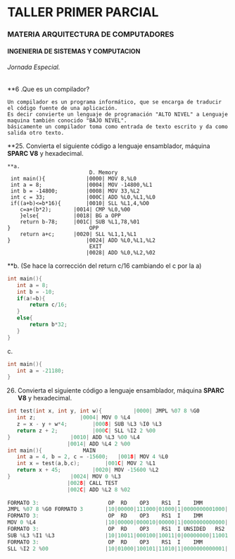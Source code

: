 # TALLER PRIMER PARCIAL
### MATERIA ARQUITECTURA DE COMPUTADORES
#### INGENIERIA DE SISTEMAS Y COMPUTACION
###### Jornada Especial.

**6 .Que es un compilador?
```
Un compilador es un programa informático, que se encarga de traducir el código fuente de una aplicación.
Es decir convierte un lenguaje de programación "ALTO NIVEL" a Lenguaje maquina también conocido "BAJO NIVEL".
básicamente un compilador toma como entrada de texto escrito y da como salida otro texto. 
```
**25. Convierta el siguiente código a lenguaje ensamblador, máquina **SPARC V8** y hexadecimal.
```
**a.
                          D. Memory
 int main(){             |0000| MOV 8,%L0
 int a = 8;              |0004| MOV -14800,%L1
 int b = -14800;         |0008| MOV 33,%L2
 int c = 33;             |000C| ADD %L0,%L1,%L0
 if((a+b)<=b*16){        |0010| SLL %L1,4,%O0
 	c=a+(b*2);       |0014| CMP %L0,%00
	}else{           |0018| BG a OPP
	return b-78;     |001C| SUB %L1,78,%01
}                         OPP
	return a+c;      |0020| SLL %L1,1,%L1
}                        |0024| ADD %L0,%L1,%L2
                          EXIT
                         |0028| ADD %L0,%L2,%02
``` 
**b. (Se hace la corrección del return c/16 cambiando el c por la a)
 ```c
int main(){
	int a = 8;
	int b = -10;
	if(a!=b){
		return c/16;
	}
	else{
		return b*32;
	}
}
```
c.

 ```c
int main(){
	int a = -21180;
}

```
26. Convierta el siguiente código a lenguaje ensamblador, máquina **SPARC V8** y hexadecimal.
 ```c
int test(int x, int y, int w){          |0000| JMPL %07 8 %G0
	int z;				|0004| MOV 0 %L4
	z = x - y + w*4;		|0008| SUB %L3 %I0 %L3
	return z + 2;			|000C| SLL %I2 2 %00
}					|0010| ADD %L3 %00 %L4
					|0014| ADD %L4 2 %00
int main(){				MAIN
	int a = 4, b = 2, c = -15600;	|0018| MOV 4 %L0 
	int x = test(a,b,c);		|001C| MOV 2 %L1
	return x + 45;			|0020| MOV -15600 %L2
}					|0024| MOV 0 %L3
					|0028| CALL TEST
					|002C| ADD %L2 8 %02
					
FORMATO 3:                      OP  RD    OP3    RS1  I    IMM
JMPL %07 8 %G0 FORMATO 3       |10|00000|111000|01000|1|0000000001000|
FORMATO 3:                      OP  RD    OP3    RS1  I    IMM
MOV 0 %L4                      |10|00000|000010|00000|1|0000000000000|
FORMATO 3:                      OP  RD    OP3    RS1  I UNSIDED   RS2
SUB %L3 %I1 %L3                |10|10011|000100|10011|0|00000000|11001|
FORMATO 3:                      OP  RD    OP3    RS1  I    IMM
SLL %I2 2 %00                  |10|01000|100101|11010|1|0000000000001|

```					
